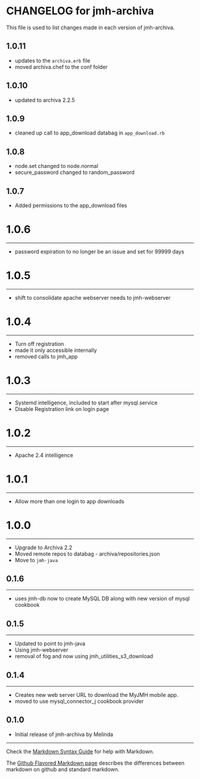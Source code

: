 # CHANGELOG for jmh-archiva

This file is used to list changes made in each version of jmh-archiva.

1.0.11
-----
- updates to the `archiva.erb` file
- moved archiva.chef to the conf folder

1.0.10
------
- updated to archiva 2.2.5

1.0.9
------
- cleaned up call to app_download databag in `app_download.rb`

1.0.8
-----
- node.set changed to node.normal
- secure_password changed to random_password

1.0.7
------
- Added permissions to the app_download files

# 1.0.6
-------
- password expiration to no longer be an issue and set for 99999 days

# 1.0.5
-------
- shift to consolidate apache webserver needs to jmh-webserver

# 1.0.4
-------
- Turn off registration
- made it only accessible internally
- removed calls to jmh_app

# 1.0.3
-------
- Systemd intelligence, included to start after mysql.service
- Disable Registration link on login page

# 1.0.2
-------
- Apache 2.4 intelligence

# 1.0.1
-------
- Allow more than one login to app downloads

# 1.0.0
-------
- Upgrade to Archiva 2.2
- Moved remote repos to databag - archiva/repositories.json
- Move to `jmh-java`

## 0.1.6
--------
* uses jmh-db now to create MySQL DB along with new version of mysql cookbook

## 0.1.5
---------
* Updated to point to jmh-java
* Using jmh-webserver
* removal of fog and now using jmh_utilities_s3_download

## 0.1.4
-----
* Creates new web server URL to download the MyJMH mobile app.
* moved to use mysql_connector_j cookbook provider

0.1.0
-----
* Initial release of jmh-archiva by Melinda



- - -
Check the [Markdown Syntax Guide](http://daringfireball.net/projects/markdown/syntax) for help with Markdown.

The [Github Flavored Markdown page](http://github.github.com/github-flavored-markdown/) describes the differences between markdown on github and standard markdown.
